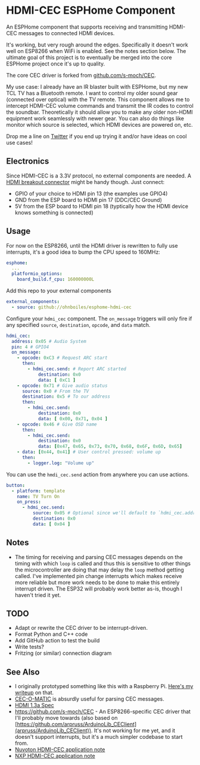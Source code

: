 # HDMI-CEC ESPHome Component

An ESPHome component that supports receiving and transmitting HDMI-CEC messages to connected HDMI devices.

It's working, but very rough around the edges. Specifically it doesn't work well on ESP8266 when WiFi is enabled. See the notes section below. The ultimate goal of this project is to eventually be merged into the core ESPHome project once it's up to quality.

The core CEC driver is forked from [github.com/s-moch/CEC](https://github.com/s-moch/CEC).

My use case: I already have an IR blaster built with ESPHome, but my new TCL TV has a Bluetooth remote. I want to control my older sound gear (connected over optical) with the TV remote. This component allows me to intercept HDMI-CEC volume commands and transmit the IR codes to control the soundbar. Theoretically it should allow you to make any older non-HDMI equipment work seamlessly with newer gear. You can also do things like monitor which source is selected, which HDMI devices are powered on, etc.

Drop me a line on [Twitter](http://twitter.com/johnboiles) if you end up trying it and/or have ideas on cool use cases!

## Electronics

Since HDMI-CEC is a 3.3V protocol, no external components are needed. A [HDMI breakout connector](https://www.amazon.com/gp/product/B075Q8HG2B) might be handy though. Just connect:

* GPIO of your choice to HDMI pin 13 (the examples use GPIO4)
* GND from the ESP board to HDMI pin 17 (DDC/CEC Ground)
* 5V from the ESP board to HDMI pin 18 (typtically how the HDMI device knows something is connected)

## Usage

For now on the ESP8266, until the HDMI driver is rewritten to fully use interrupts, it's a good idea to bump the CPU speed to 160MHz:

```yaml
esphome:
  ...
  platformio_options:
    board_build.f_cpu: 160000000L
```

Add this repo to your external components

```yaml
external_components:
  - source: github://ohnboiles/esphome-hdmi-cec
```

Configure your `hdmi_cec` component. The `on_message` triggers will only fire if any specified `source`, `destination`, `opcode`, and `data` match.

```yaml
hdmi_cec:
  address: 0x05 # Audio System
  pin: 4 # GPIO4
  on_message:
    - opcode: 0xC3 # Request ARC start
      then:
        - hdmi_cec.send: # Report ARC started
            destination: 0x0
            data: [ 0xC1 ]
    - opcode: 0x71 # Give audio status
      source: 0x0 # From the TV
      destination: 0x5 # To our address
      then:
        - hdmi_cec.send:
            destination: 0x0
            data: [ 0x00, 0x71, 0x04 ]
    - opcode: 0x46 # Give OSD name
      then:
        - hdmi_cec.send:
            destination: 0x0
            data: [0x47, 0x65, 0x73, 0x70, 0x68, 0x6F, 0x6D, 0x65]
    - data: [0x44, 0x41] # User control pressed: volume up
      then:
        - logger.log: "Volume up"
```

You can use the `hmdi_cec.send` action from anywhere you can use actions.

```yaml
button:
  - platform: template
    name: TV Turn On
    on_press:
      - hdmi_cec.send:
          source: 0x05 # Optional since we'll default to `hdmi_cec.address`
          destination: 0x0
          data: [ 0x04 ]
```

## Notes

* The timing for receiving and parsing CEC messages depends on the timing with which `loop` is called and thus this is sensitive to other things the microcontroller are doing that may delay the `loop` method getting called. I've implemented pin change interrupts which makes receive more reliable but more work needs to be done to make this entirely interrupt driven. The ESP32 will probably work better as-is, though I haven't tried it yet.

## TODO

* Adapt or rewrite the CEC driver to be interrupt-driven.
* Format Python and C++ code
* Add GitHub action to test the build
* Write tests?
* Fritzing (or similar) connection diagram

## See Also

* I originally prototyped something like this with a Raspberry Pi. [Here's my writeup](https://community.home-assistant.io/t/cec-volume-control-for-ir-devices-by-pretending-to-be-an-hdmi-arc-device/323047/7) on that.
* [CEC-O-MATIC](https://www.cec-o-matic.com) is absurdly useful for parsing CEC messages.
* [HDMI 1.3a Spec](https://web.archive.org/web/20171009194844/http://www.microprocessor.org/HDMISpecification13a.pdf)
* https://github.com/s-moch/CEC - An ESP8266-specific CEC driver that I'll probably move towards (also based on [https://github.com/arpruss/ArduinoLib_CEClient](arpruss/ArduinoLib_CEClient)). It's not working for me yet, and it doesn't support interrupts, but it's a much simpler codebase to start from.
* [Nuvoton HDMI-CEC application note](https://www.nuvoton.com/export/resource-files/AN_0004_HDMI-CEC_EN_Rev1.00.pdf)
* [NXP HDMI-CEC application note](https://www.nxp.com/docs/en/application-note/AN12732.pdf)
